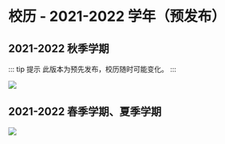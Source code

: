 # 校历 - 2021-2022 学年（预发布）

## 2021-2022 秋季学期
::: tip 提示
此版本为预先发布，校历随时可能变化。
:::

<a data-fancybox title="" href="https://cdn.jsdelivr.net/gh/sustc/sustech-online-ng@master/docs/calendar/pic/212201.jpg">![](https://cdn.jsdelivr.net/gh/sustc/sustech-online-ng@master/docs/calendar/pic/212201.jpg)</a>



## 2021-2022 春季学期、夏季学期

<a data-fancybox title="" href="https://cdn.jsdelivr.net/gh/sustc/sustech-online-ng@master/docs/calendar/pic/212202.jpg">![](https://cdn.jsdelivr.net/gh/sustc/sustech-online-ng@master/docs/calendar/pic/212202.jpg)</a>